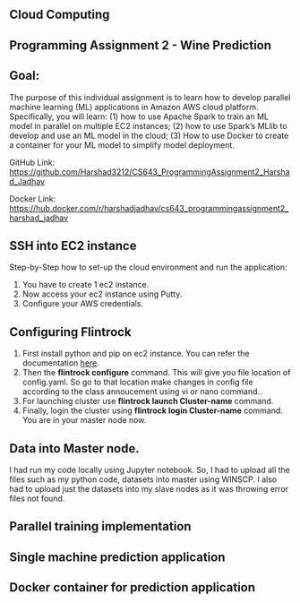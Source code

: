 ## Cloud Computing
## Programming Assignment 2 - Wine Prediction
## Goal:
The purpose of this individual assignment is to learn how to develop parallel machine learning (ML) applications in Amazon AWS cloud platform. Specifically, you will learn: (1) how to use Apache Spark to train an ML model in parallel on multiple EC2 instances; (2) how to use Spark’s MLlib to develop and use an ML model in the cloud; (3) How to use Docker to create a container for your ML model to simplify model deployment.

GitHub Link: https://github.com/Harshad3212/CS643_ProgrammingAssignment2_Harshad_Jadhav

Docker Link: https://hub.docker.com/r/harshadjadhav/cs643_programmingassignment2_harshad_jadhav

## SSH into EC2 instance
Step-by-Step how to set-up the cloud environment and run the application:
1. You have to create 1 ec2 instance.
2. Now access your ec2 instance using Putty.
3. Configure your AWS credentials.
## Configuring Flintrock
1. First install python and pip on ec2 instance. You can refer the documentation [here](https://docs.aws.amazon.com/elasticbeanstalk/latest/dg/eb-cli3-install-linux.html).
2. Then the **flintrock configure** command. This will give you file location of config.yaml. So go to that location make changes in config file according to the class annoucement using vi or nano command..
3. For launching cluster use **flintrock launch Cluster-name** command.
4. Finally, login the cluster using **flintrock login Cluster-name** command. You are in your master node now.

## Data into Master node.
I had run my code locally using Jupyter notebook. So, I had to upload all the files such as my python code, datasets into master using WINSCP. I also had to upload just the datasets into my slave nodes as it was throwing error files not found.

## Parallel training implementation

## Single machine prediction application 

## Docker container for prediction application

## 
